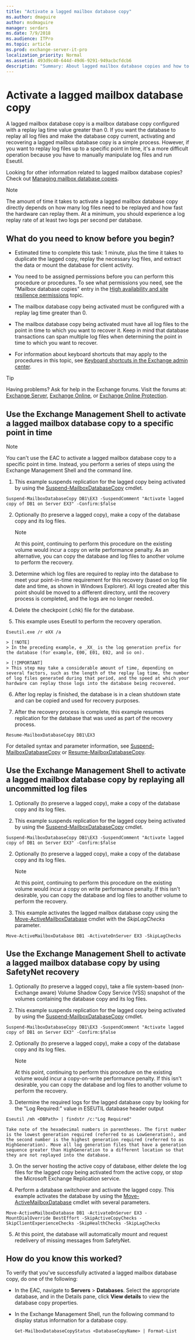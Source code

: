 ```yaml
---
title: "Activate a lagged mailbox database copy"
ms.author: dmaguire
author: msdmaguire
manager: serdars
ms.date: 7/9/2018
ms.audience: ITPro
ms.topic: article
ms.prod: exchange-server-it-pro
localization_priority: Normal
ms.assetid: 493d9c40-644d-49d6-9291-949acbcfdcb6
description: "Summary: About lagged mailbox database copies and how to activate them in Exchange Server 2016 or 2019."
---
```


# Activate a lagged mailbox database copy

A lagged mailbox database copy is a mailbox database copy configured with a replay lag time value greater than 0. If you want the database to replay all log files and make the database copy current, activating and recovering a lagged mailbox database copy is a simple process. However, if you want to replay log files up to a specific point in time, it's a more difficult operation because you have to manually manipulate log files and run Eseutil.
  
Looking for other information related to lagged mailbox database copies? Check out [Managing mailbox database copies](http://technet.microsoft.com/library/06df16b4-f209-4d3a-8c68-0805c745f9b2.aspx).
  
> [!NOTE]
> The amount of time it takes to activate a lagged mailbox database copy directly depends on how many log files need to be replayed and how fast the hardware can replay them. At a minimum, you should experience a log replay rate of at least two logs per second per database.
  
## What do you need to know before you begin?

- Estimated time to complete this task: 1 minute, plus the time it takes to duplicate the lagged copy, replay the necessary log files, and extract the data or mount the database for client activity.
    
- You need to be assigned permissions before you can perform this procedure or procedures. To see what permissions you need, see the "Mailbox database copies" entry in the [High availability and site resilience permissions](../../permissions/feature-permissions/ha-permissions.md) topic.
    
- The mailbox database copy being activated must be configured with a replay lag time greater than 0.
    
- The mailbox database copy being activated must have all log files to the point in time to which you want to recover it. Keep in mind that database transactions can span multiple log files when determining the point in time to which you want to recover.
    
- For information about keyboard shortcuts that may apply to the procedures in this topic, see [Keyboard shortcuts in the Exchange admin center](../../about-documentation/exchange-admin-center-keyboard-shortcuts.md).
    
> [!TIP]
> Having problems? Ask for help in the Exchange forums. Visit the forums at: [Exchange Server](https://go.microsoft.com/fwlink/p/?linkId=60612), [Exchange Online](https://go.microsoft.com/fwlink/p/?linkId=267542), or [Exchange Online Protection](https://go.microsoft.com/fwlink/p/?linkId=285351).
  
## Use the Exchange Management Shell to activate a lagged mailbox database copy to a specific point in time

> [!NOTE]
> You can't use the EAC to activate a lagged mailbox database copy to a specific point in time. Instead, you perform a series of steps using the Exchange Management Shell and the command line.
  
1. This example suspends replication for the lagged copy being activated by using the [Suspend-MailboxDatabaseCopy](http://technet.microsoft.com/library/b6e03402-706e-40c6-b392-92e3da21b5c0.aspx) cmdlet.
    
  ```
  Suspend-MailboxDatabaseCopy DB1\EX3 -SuspendComment "Activate lagged copy of DB1 on Server EX3" -Confirm:$false
  ```

2. Optionally (to preserve a lagged copy), make a copy of the database copy and its log files.
    
    > [!NOTE]
    > At this point, continuing to perform this procedure on the existing volume would incur a copy on write performance penalty. As an alternative, you can copy the database and log files to another volume to perform the recovery.
  
3. Determine which log files are required to replay into the database to meet your point-in-time requirement for this recovery (based on log file date and time, as shown in Windows Explorer). All logs created after this point should be moved to a different directory, until the recovery process is completed, and the logs are no longer needed.
    
4. Delete the checkpoint (.chk) file for the database.
    
5. This example uses Eseutil to perform the recovery operation.
    
  ```
  Eseutil.exe /r eXX /a
  ```

    > [!NOTE]
    > In the preceding example, e _XX_ is the log generation prefix for the database (for example, E00, E01, E02, and so on).
  
    > [!IMPORTANT]
    > This step may take a considerable amount of time, depending on several factors, such as the length of the replay lag time, the number of log files generated during that period, and the speed at which your hardware can replay those logs into the database being recovered.
  
6. After log replay is finished, the database is in a clean shutdown state and can be copied and used for recovery purposes.
    
7. After the recovery process is complete, this example resumes replication for the database that was used as part of the recovery process.
    
  ```
  Resume-MailboxDatabaseCopy DB1\EX3
  ```

For detailed syntax and parameter information, see [Suspend-MailboxDatabaseCopy](http://technet.microsoft.com/library/b6e03402-706e-40c6-b392-92e3da21b5c0.aspx) or [Resume-MailboxDatabaseCopy](http://technet.microsoft.com/library/3d90b006-9914-415b-9a1f-730bd91c8548.aspx).
  
## Use the Exchange Management Shell to activate a lagged mailbox database copy by replaying all uncommitted log files

1. Optionally (to preserve a lagged copy), make a copy of the database copy and its log files.
    
1. This example suspends replication for the lagged copy being activated by using the [Suspend-MailboxDatabaseCopy](http://technet.microsoft.com/library/b6e03402-706e-40c6-b392-92e3da21b5c0.aspx) cmdlet.
    
  ```
  Suspend-MailboxDatabaseCopy DB1\EX3 -SuspendComment "Activate lagged copy of DB1 on Server EX3" -Confirm:$false
  ```

2. Optionally (to preserve a lagged copy), make a copy of the database copy and its log files.
    
    > [!NOTE]
    > At this point, continuing to perform this procedure on the existing volume would incur a copy on write performance penalty. If this isn't desirable, you can copy the database and log files to another volume to perform the recovery.
  
2. This example activates the lagged mailbox database copy using the [Move-ActiveMailboxDatabase](http://technet.microsoft.com/library/755d1ecb-95d1-45e3-9a21-56df9f196f37.aspx) cmdlet with the _SkipLagChecks_ parameter.
    
  ```
  Move-ActiveMailboxDatabase DB1 -ActivateOnServer EX3 -SkipLagChecks
  ```

## Use the Exchange Management Shell to activate a lagged mailbox database copy by using SafetyNet recovery

1. Optionally (to preserve a lagged copy), take a file system-based (non-Exchange aware) Volume Shadow Copy Service (VSS) snapshot of the volumes containing the database copy and its log files.
    
1. This example suspends replication for the lagged copy being activated by using the [Suspend-MailboxDatabaseCopy](http://technet.microsoft.com/library/b6e03402-706e-40c6-b392-92e3da21b5c0.aspx) cmdlet.
    
  ```
  Suspend-MailboxDatabaseCopy DB1\EX3 -SuspendComment "Activate lagged copy of DB1 on Server EX3" -Confirm:$false
  ```

2. Optionally (to preserve a lagged copy), make a copy of the database copy and its log files.
    
    > [!NOTE]
    > At this point, continuing to perform this procedure on the existing volume would incur a copy-on-write performance penalty. If this isn't desirable, you can copy the database and log files to another volume to perform the recovery.
  
2. Determine the required logs for the lagged database copy by looking for the "Log Required:" value in ESEUTIL database header output
    
  ```
  Eseutil /mh <DBPath> | findstr /c:"Log Required"
  ```

    Take note of the hexadecimal numbers in parentheses. The first number is the lowest generation required (referred to as LowGeneration), and the second number is the highest generation required (referred to as HighGeneration). Move all log generation files that have a generation sequence greater than HighGeneration to a different location so that they are not replayed into the database.
    
3. On the server hosting the active copy of database, either delete the log files for the lagged copy being activated from the active copy, or stop the Microsoft Exchange Replication service.
    
4. Perform a database switchover and activate the lagged copy. This example activates the database by using the [Move-ActiveMailboxDatabase](http://technet.microsoft.com/library/755d1ecb-95d1-45e3-9a21-56df9f196f37.aspx) cmdlet with several parameters.
    
  ```
  Move-ActiveMailboxDatabase DB1 -ActivateOnServer EX3 -MountDialOverride BestEffort -SkipActiveCopyChecks -SkipClientExperienceChecks -SkipHealthChecks -SkipLagChecks
  ```

5. At this point, the database will automatically mount and request redelivery of missing messages from SafetyNet.
    
## How do you know this worked?

To verify that you've successfully activated a lagged mailbox database copy, do one of the following:
  
- In the EAC, navigate to **Servers** \> **Databases**. Select the appropriate database, and in the Details pane, click **View details** to view the database copy properties.
    
- In the Exchange Management Shell, run the following command to display status information for a database copy.
    
  ```
  Get-MailboxDatabaseCopyStatus <DatabaseCopyName> | Format-List
  ```


